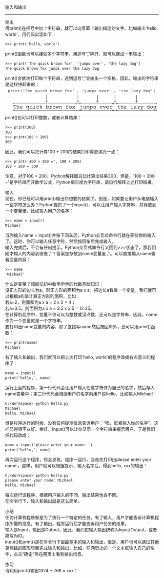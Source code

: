 输入和输出  
________________________________________  
输出  
用print()在括号中加上字符串，就可以向屏幕上输出指定的文字。比如输出'hello, world'，用代码实现如下：  

	>>> print('hello, world')  
print()函数也可以接受多个字符串，用逗号“,”隔开，就可以连成一串输出：  

	>>> print('The quick brown fox', 'jumps over', 'the lazy dog')  
	The quick brown fox jumps over the lazy dog  
print()会依次打印每个字符串，遇到逗号“,”会输出一个空格，因此，输出的字符串是这样拼起来的：  
![](photo/1-6p0.png)  
print()也可以打印整数，或者计算结果：  

	>>> print(300)  
	300  
	>>> print(100 + 200)  
	300  
因此，我们可以把计算100 + 200的结果打印得更漂亮一点：  

	>>> print('100 + 200 =', 100 + 200)  
	100 + 200 = 300  
注意，对于100 + 200，Python解释器自动计算出结果300，但是，'100 + 200 ='是字符串而非数学公式，Python把它视为字符串，请自行解释上述打印结果。  

输入  
现在，你已经可以用print()输出你想要的结果了。但是，如果要让用户从电脑输入一些字符怎么办？Python提供了一个input()，可以让用户输入字符串，并存放到一个变量里。比如输入用户的名字：  

	>>> name = input()  
	Michael  
当你输入name = input()并按下回车后，Python交互式命令行就在等待你的输入了。这时，你可以输入任意字符，然后按回车后完成输入。  
输入完成后，不会有任何提示，Python交互式命令行又回到>>>状态了。那我们刚才输入的内容到哪去了？答案是存放到name变量里了。可以直接输入name查看变量内容：  

	>>> name  
	'Michael'  
什么是变量？请回忆初中数学所学的代数基础知识：  
设正方形的边长为a，则正方形的面积为a x a。把边长a看做一个变量，我们就可以根据a的值计算正方形的面积，比如：  
若a=2，则面积为a x a = 2 x 2 = 4；  
若a=3.5，则面积为a x a = 3.5 x 3.5 = 12.25。  
在计算机程序中，变量不仅可以为整数或浮点数，还可以是字符串，因此，name作为一个变量就是一个字符串。  
要打印出name变量的内容，除了直接写name然后按回车外，还可以用print()函数：  

	>>> print(name)  
	Michael  
有了输入和输出，我们就可以把上次打印'hello, world'的程序改成有点意义的程序了：  

	name = input()  
	print('hello,', name)  
运行上面的程序，第一行代码会让用户输入任意字符作为自己的名字，然后存入name变量中；第二行代码会根据用户的名字向用户说hello，比如输入Michael：  

	C:\Workspace> python hello.py  
	Michael  
	hello, Michael  
但是程序运行的时候，没有任何提示信息告诉用户：“嘿，赶紧输入你的名字”，这样显得很不友好。幸好，input()可以让你显示一个字符串来提示用户，于是我们把代码改成：  

	name = input('please enter your name: ')  
	print('hello,', name)  
再次运行这个程序，你会发现，程序一运行，会首先打印出please enter your name:，这样，用户就可以根据提示，输入名字后，得到hello, xxx的输出：  

	C:\Workspace> python hello.py  
	please enter your name: Michael  
	hello, Michael  
每次运行该程序，根据用户输入的不同，输出结果也会不同。  
在命令行下，输入和输出就是这么简单。  

小结  
任何计算机程序都是为了执行一个特定的任务，有了输入，用户才能告诉计算机程序所需的信息，有了输出，程序运行后才能告诉用户任务的结果。  
输入是Input，输出是Output，因此，我们把输入输出统称为Input/Output，或者简写为IO。  
input()和print()是在命令行下面最基本的输入和输出，但是，用户也可以通过其他更高级的图形界面完成输入和输出，比如，在网页上的一个文本框输入自己的名字，点击“确定”后在网页上看到输出信息。  

练习  
请利用print()输出1024 * 768 = xxx：